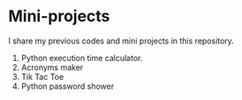 # Mini-projects
I share my previous codes and mini projects in this repository.

1. Python execution time calculator.
2. Acronyms maker
3. Tik Tac Toe
4. Python password shower
